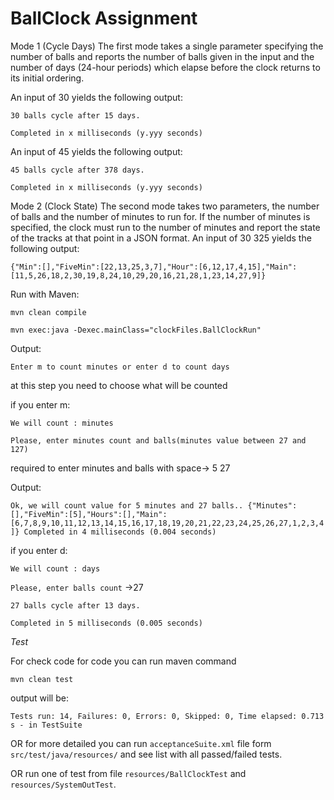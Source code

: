 # BallClock Assignment

Mode 1 (Cycle Days)
The first mode takes a single parameter specifying the number of balls and reports the number of balls given in the input and the number of days (24-hour periods) which elapse before the clock returns to its initial ordering.

An input of 30 yields the following output:

`30 balls cycle after 15 days.`

`Completed in x milliseconds (y.yyy seconds)`

An input of 45 yields the following output:

`45 balls cycle after 378 days.`

`Completed in x milliseconds (y.yyy seconds)`

Mode 2 (Clock State)
The second mode takes two parameters, the number of balls and the number of minutes to run for. If the number of minutes is specified, the clock must run to the number of minutes and report the state of the tracks at that point in a JSON format. An input of 30 325 yields the following output:

`{"Min":[],"FiveMin":[22,13,25,3,7],"Hour":[6,12,17,4,15],"Main":
[11,5,26,18,2,30,19,8,24,10,29,20,16,21,28,1,23,14,27,9]}`

Run with Maven:

`mvn clean compile`

`mvn exec:java -Dexec.mainClass="clockFiles.BallClockRun"`

Output:

`Enter m to count minutes or enter d to count days`

at this step you need to choose what will be counted

if you enter m:

`We will count : minutes`

`Please, enter minutes count and balls(minutes value between 27 and 127)`

required to enter minutes and balls with space-> 5 27

Output:

`Ok, we will count value for 5 minutes and 27 balls..
{"Minutes":[],"FiveMin":[5],"Hours":[],"Main":[6,7,8,9,10,11,12,13,14,15,16,17,18,19,20,21,22,23,24,25,26,27,1,2,3,4]}
Completed in 4 milliseconds (0.004 seconds)`

if you enter d:

`We will count : days`

`Please, enter balls count` ->27

`27 balls cycle after 13 days.`

`Completed in 5 milliseconds (0.005 seconds)`

*Test* 

For check code for code you can run maven command

`mvn clean test`

output will be: 

`Tests run: 14, Failures: 0, Errors: 0, Skipped: 0, Time elapsed: 0.713 s - in TestSuite`

OR for more detailed you can run `acceptanceSuite.xml` file form `src/test/java/resources/` and see list with all passed/failed tests.  

OR run one of test from file `resources/BallClockTest` and `resources/SystemOutTest`.
